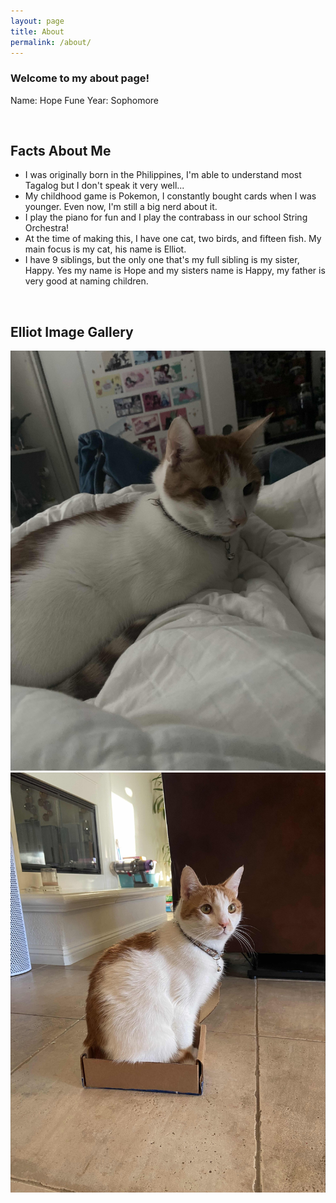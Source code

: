 ```yaml
---
layout: page
title: About
permalink: /about/
---
```


### Welcome to my about page!

Name: Hope Fune 
Year: Sophomore 

<br>

## Facts About Me
- I was originally born in the Philippines, I'm able to understand most Tagalog but I don't speak it very well...
- My childhood game is Pokemon, I constantly bought cards when I was younger. Even now, I'm still a big nerd about it.
- I play the piano for fun and I play the contrabass in our school String Orchestra!
- At the time of making this, I have one cat, two birds, and fifteen fish. My main focus is my cat, his name is Elliot. 
- I have 9 siblings, but the only one that's my full sibling is my sister, Happy. Yes my name is Hope and my sisters name is Happy, my father is very good at naming children. 

<br>

## Elliot Image Gallery 

<div class="image-gallery">
  <img src="/images/about/catbed.jpeg" alt="catbed">
  <img src="/images/about/catbox.jpeg" alt="catbox">
</div>